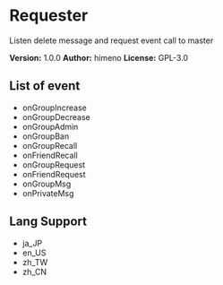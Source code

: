 # Requester

Listen delete message and request event call to master

**Version:** 1.0.0
**Author:** himeno
**License:** GPL-3.0

## List of event

-   onGroupIncrease
-   onGroupDecrease
-   onGroupAdmin
-   onGroupBan
-   onGroupRecall
-   onFriendRecall
-   onGroupRequest
-   onFriendRequest
-   onGroupMsg
-   onPrivateMsg

## Lang Support

-   ja_JP
-   en_US
-   zh_TW
-   zh_CN
